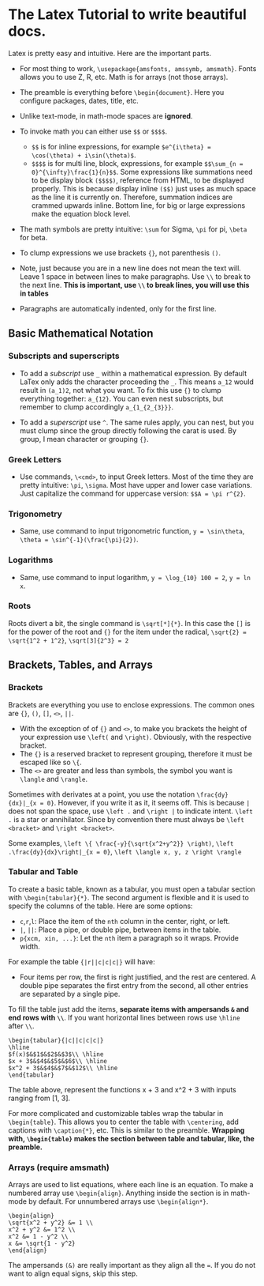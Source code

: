 # The Latex Tutorial to write beautiful docs.

Latex is pretty easy and intuitive. Here are the important parts.

- For most thing to work, `\usepackage{amsfonts, amssymb, amsmath}`. Fonts allows you to use Z, R, etc. Math is for arrays (not those arrays).

- The preamble is everything before `\begin{document}`. Here you configure packages, dates, title, etc.

- Unlike text-mode, in math-mode spaces are **ignored**.

- To invoke math you can either use `$$` or `$$$$`. 
    - `$$` is for inline expressions, for example `$e^{i\theta} = \cos(\theta) + i\sin(\theta)$`.
    - `$$$$` is for multi line, block, expressions, for example `$$\sum_{n = 0}^{\infty}\frac{1}{n}$$`.
Some expressions like summations need to be display block `($$$$)`, reference from HTML, to be displayed properly. This
is because display inline `($$)` just uses as much space as the line it is currently on. Therefore, summation indices
are crammed upwards inline. Bottom line, for big or large expressions make the equation block level.

- The math symbols are pretty intuitive: `\sum` for Sigma, `\pi` for pi, `\beta` for beta.
- To clump expressions we use brackets `{}`, not parenthesis `()`.

- Note, just because you are in a new line does not mean the text will. Leave 1 space in between lines to make paragraphs.
Use `\\` to break to the next line. **This is important, use `\\` to break lines, you will use this in tables**

- Paragraphs are automatically indented, only for the first line.

## Basic Mathematical Notation
### Subscripts and superscripts
- To add a *subscript* use `_` within a mathematical expression. By default LaTex only adds the character proceeding the `_`.
This means `a_12` would result in `(a_1)2`, not what you want. To fix this use `{}` to clump everything together: `a_{12}`.
You can even nest subscripts, but remember to clump accordingly `a_{1_{2_{3}}}`.

- To add a *superscript* use `^`. The same rules apply, you can nest, but you must clump since the group directly following 
the carat is used. By group, I mean character or grouping `{}`.

### Greek Letters
- Use commands, `\<cmd>`, to input Greek letters. Most of the time they are pretty intuitive: `\pi`, `\sigma`. Most have upper
and lower case variations. Just capitalize the command for uppercase version: `$$A = \pi r^{2}`.

### Trigonometry
- Same, use command to input trigonometric function, `y = \sin\theta`, `\theta = \sin^{-1}(\frac{\pi}{2})`.

### Logarithms
- Same, use command to input logarithm, `y = \log_{10} 100 = 2`, `y = ln x`.

### Roots
Roots divert a bit, the single command is `\sqrt[*]{*}`. In this case the `[]` is for the power of the root and `{}` for the item under the radical, `\sqrt{2} = \sqrt{1^2 + 1^2}`, `\sqrt[3]{2^3} = 2`

## Brackets, Tables, and Arrays
### Brackets
Brackets are everything you use to enclose expressions. The common ones are `{}`, `()`, `[]`, `<>`, `||`.
- With the exception of of `{}` and `<>`, to make you brackets the height of your expression use `\left(` and `\right)`. Obviously, with the respective bracket.
- The `{}` is a reserved bracket to represent grouping, therefore it must be escaped like so `\{`.
- The `<>` are greater and less than symbols, the symbol you want is `\langle` and `\rangle`.

Sometimes with derivates at a point, you use the notation `\frac{dy}{dx}|_{x = 0}`. However, if you write it as it,
it seems off. This is because `|` does not span the space, use `\left .` and `\right |` to indicate intent. `\left .`
is a star or annihilator. Since by convention there must always be `\left <bracket>` and `\right <bracket>`.

Some examples, `\left \{ \frac{-y}{\sqrt{x^2+y^2}} \right)`, `\left .\frac{dy}{dx}\right|_{x = 0}`, `\left \langle x, y, z \right \rangle`

### Tabular and Table
To create a basic table, known as a tabular, you must open a tabular section with `\begin{tabular}{*}`. The second argument is flexible and 
it is used to specify the columns of the table. Here are some options:
- `c`,`r`,`l`: Place the item of the `nth` column in the center, right, or left.
- `|`, `||`: Place a pipe, or double pipe, between items in the table.
- `p{xcm, xin, ...}`: Let the `nth` item a paragraph so it wraps. Provide width.

For example the table `{|r||c|c|c|}` will have:
- Four items per row, the first is right justified, and the rest are centered. A double pipe separates the first entry from the second, all other entries are separated by a single pipe.

To fill the table just add the items, **separate items with ampersands `&` and end rows with `\\`**. If you want horizontal lines between
rows use `\hline` after `\\`.

```
\begin{tabular}{|c||c|c|c|}
\hline
$f(x)$&$1$&$2$&$3$\\ \hline
$x + 3$&$4$&$5$&$6$\\ \hline
$x^2 + 3$&$4$&$7$&$12$\\ \hline
\end{tabular}
```
The table above, represent the functions x + 3 and x^2 + 3 with inputs ranging from [1, 3].

For more complicated and customizable tables wrap the tabular in `\begin{table}`. This allows you to center the 
table with `\centering`, add captions with `\caption{*}`, etc. This is similar to the preamble. **Wrapping with, `\begin{table}`
makes the section between table and tabular, like, the preamble.**

### Arrays (require amsmath)
Arrays are used to list equations, where each line is an equation. To make a numbered array use `\begin{align}`. Anything inside the section is in math-mode by default.
For unnumbered arrays use `\begin{align*}`.
```
\begin{align}
\sqrt{x^2 + y^2} &= 1 \\
x^2 + y^2 &= 1^2 \\
x^2 &= 1 - y^2 \\
x &= \sqrt{1 - y^2}
\end{align}
```
The ampersands `(&)` are really important as they align all the `=`. If you do not want to align equal signs, skip this step.
